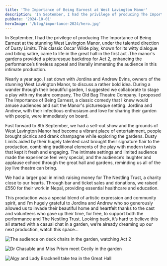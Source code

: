 ```yaml
---
title: 'The Importance of Being Earnest at West Lavington Manor'
description: 'In September, I had the privilege of producing The Importance of Being Earnest at the stunning West Lavington Manor…'
pubDate: '2024-10-01'
heroImage: '/blog/importance-2024/hero.jpg'
---
```


In September, I had the privilege of producing The Importance of Being Earnest at the stunning West Lavington Manor, under the talented direction of Dusty Limits. This classic Oscar Wilde play, known for its witty dialogue and biting satire, came to life in the great hall in the first act .The manor's gardens provided a picturesque backdrop for Act 2, enhancing the performance’s timeless appeal and literally immersing the audience in this intimate production.

Nearly a year ago, I sat down with Jordina and Andrew Evins, owners of the stunning West Lavington Manor, to discuss a rather bold idea. During a wander through their beautiful garden, I suggested we collaborate to stage a play with my theatre company, The Old Bag Theatre Company. I proposed The Importance of Being Earnest, a classic comedy that I knew would amuse audiences and suit the Manor's picturesque setting. Jordina and Andrew, with their infectious enthusiasm and love for sharing their garden with people, were immediately on board.

Fast forward to 8th September, we had a sell-out show and the grounds of West Lavington Manor had become a vibrant place of entertainment, people brought picnics and drank champagne while exploring the gardens. Dusty Limits aided by their hugely talented cast brought their signature flair to the production, combining traditional elements of the play with modern twists that kept it fresh and engaging. The intimate settings and limited audience made the experience feel very special, and the audience’s laughter and applause echoed through the great hall and gardens, reminding us all of the joy live theatre can bring.

We had a larger goal in mind: raising money for The Nestling Trust, a charity close to our hearts. Through bar and ticket sales and donations, we raised £550 for their work in Nepal, providing essential healthcare and education.

This production was a special blend of artistic expression and community spirit, and I’m hugely grateful to Jordina and Andrew who so generously allowed us to invade their beautiful home and heartfelt thanks to the cast and volunteers who gave up their time, for free, to support both the performance and The Nestling Trust. Looking back, it’s hard to believe this all started with a casual chat in a garden, we’re already dreaming up our next production, watch this space…

![The audience on deck chairs in the garden, watching Act 2](/blog/importance-2024/audience.jpg)

![Dr Chasuble and Miss Prism meet Cecily in the garden](/blog/importance-2024/garden.jpg)

![Algy and Lady Bracknell take tea in the Great Hall](/blog/importance-2024/stairs.jpg)
